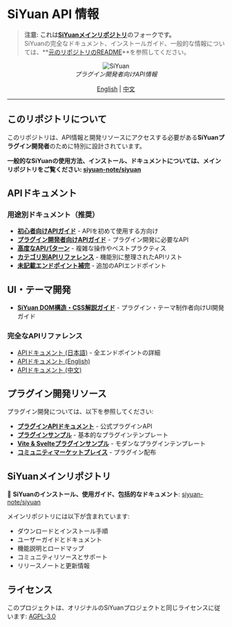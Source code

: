 # SiYuan API 情報

> **注意: これは[SiYuanメインリポジトリ](https://github.com/siyuan-note/siyuan)のフォークです。**  
> SiYuanの完全なドキュメント、インストールガイド、一般的な情報については、**[元のリポジトリのREADME](https://github.com/siyuan-note/siyuan/blob/master/README.md)**を参照してください。

<p align="center">
<img alt="SiYuan" src="https://b3log.org/images/brand/siyuan-128.png">
<br>
<em>プラグイン開発者向けAPI情報</em>
</p>

<p align="center">
<a href="README.md">English</a> | <a href="README_zh_CN.md">中文</a>
</p>

---

## このリポジトリについて

このリポジトリは、API情報と開発リソースにアクセスする必要がある**SiYuanプラグイン開発者**のために特別に設計されています。

**一般的なSiYuanの使用方法、インストール、ドキュメントについては、メインリポジトリをご覧ください: [siyuan-note/siyuan](https://github.com/siyuan-note/siyuan)**

## APIドキュメント

### 用途別ドキュメント（推奨）

* **[初心者向けAPIガイド](API_BEGINNERS_ja_JP.md)** - APIを初めて使用する方向け
* **[プラグイン開発者向けAPIガイド](API_PLUGIN_DEVELOPERS_ja_JP.md)** - プラグイン開発に必要なAPI
* **[高度なAPIパターン](API_ADVANCED_PATTERNS_ja_JP.md)** - 複雑な操作やベストプラクティス
* **[カテゴリ別APIリファレンス](API_REFERENCE_BY_CATEGORY_ja_JP.md)** - 機能別に整理されたAPIリスト
* **[未記載エンドポイント補完](API_MISSING_ENDPOINTS_ja_JP.md)** - 追加のAPIエンドポイント

## UI・テーマ開発

* **[SiYuan DOM構造・CSS解説ガイド](SIYUAN_DOM_CSS_GUIDE_ja_JP.md)** - プラグイン・テーマ制作者向けUI開発ガイド

### 完全なAPIリファレンス

* [APIドキュメント (日本語)](API_ja_JP.md) - 全エンドポイントの詳細
* [APIドキュメント (English)](API.md)
* [APIドキュメント (中文)](API_zh_CN.md)

## プラグイン開発リソース

プラグイン開発については、以下を参照してください:

* **[プラグインAPIドキュメント](https://github.com/siyuan-note/petal)** - 公式プラグインAPI
* **[プラグインサンプル](https://github.com/siyuan-note/plugin-sample)** - 基本的なプラグインテンプレート
* **[Vite & Svelteプラグインサンプル](https://github.com/siyuan-note/plugin-sample-vite-svelte)** - モダンなプラグインテンプレート
* **[コミュニティマーケットプレイス](https://github.com/siyuan-note/bazaar)** - プラグイン配布

## SiYuanメインリポジトリ

🔗 **SiYuanのインストール、使用ガイド、包括的なドキュメント**: [siyuan-note/siyuan](https://github.com/siyuan-note/siyuan)

メインリポジトリには以下が含まれています:
- ダウンロードとインストール手順
- ユーザーガイドとドキュメント
- 機能説明とロードマップ
- コミュニティリソースとサポート
- リリースノートと更新情報

## ライセンス

このプロジェクトは、オリジナルのSiYuanプロジェクトと同じライセンスに従います: [AGPL-3.0](LICENSE)
